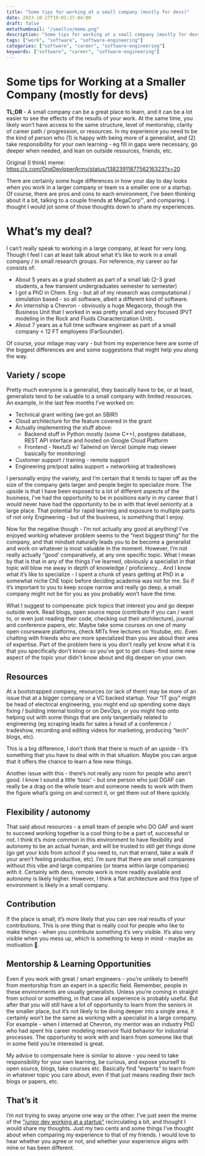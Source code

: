 ```yaml
---
title: "Some tips for working at a small company (mostly for devs)"
date: 2023-10-27T19:01:27-04:00
draft: false
metathumbnail: "/smallco/meme.png"
description: "Some tips for working at a small company (mostly for devs) based on my experience working at a small company for the last 7 years. YMMV."
tags: ["work", "software", "software-engineering"]
categories: ["software", "career", "software-engineering"]
keywords: ["software", "career", "software-engineering"]
---
```


# Some tips for Working at a Smaller Company (mostly for devs)

**TL;DR** - A small company can be a great place to learn, and it can be a lot easier to see the effects of the results of your work. At the same time, you likely won’t have access to the same structure, level of mentorship, clarity of career path / progression, or resources. In my experience you need to be the kind of person who (1) is happy with being more of a generalist, and (2) take responsibility for your own learning - eg fill in gaps were necessary, go deeper when needed, and lean on outside resources, friends, etc.

Original (I think) meme: https://x.com/OneDevloperArmy/status/1382391187756216323?s=20

There are certainly some huge differences in how your day to day looks when you work in a larger company or team vs a smaller one or a startup. Of course, there are pros and cons to each environment, I’ve been thinking about it a bit, talking to a couple friends at MegaCorp™, and comparing. I thought I would jot some of those thoughts down to share my experiences.

# What’s my deal?
I can’t really speak to working in a large company, at least for very long. Though I feel I can at least talk about what it’s like to work in a small company / in small research groups. For reference, my career so far consists of:
- About 5 years as a grad student as part of a small lab (2-3 grad students, a few transient undergraduates semester to semester)
- I got a PhD in Chem. Eng - but all of my research was computational / simulation based - so all software, albeit a different kind of software.
- An internship a Chevron - obviously a huge Megacorp, though the Business Unit that I worked in was pretty small and very focused (PVT modeling in the Rock and Fluids Characterization Unit).
- About 7 years as a full time software engineer as part of a small company < 12 FT employees (FarSounder).

Of course, your milage may vary - but from my experience here are some of the biggest differences are and some suggestions that might help you along the way.

## Variety / scope
Pretty much everyone is a generalist, they basically have to be, or at least, generalists tend to be valuable to a small company with limited resources. An example, in the last few months I’ve worked on:
- Technical grant writing (we got an SBIR!)
- Cloud architecture for the feature covered in the grant
- Actually implementing the stuff above:
  - Backend stuff in Python mostly (some C++), postgres database, REST API interface and hosted on Google Cloud Platform
  - Frontend - NextJS w/ Tailwind on Vercel (simple map viewer basically for monitoring)
- Customer support / training - remote support
- Engineering pre/post sales support + networking at tradeshows

I personally enjoy the variety, and I’m certain that it tends to taper off as the size of the company gets larger and people begin to specialize more. The upside is that I have been exposed to a lot of different aspects of the business, I’ve had the opportunity to be in positions early in my career that I would never have had the opportunity to be in with that level seniority at a large place. That potential for rapid learning and exposure to multiple parts of not only Engineering - but of the business, is something that I enjoy. 

Now for the negative though - I’m not actually any good at anything! I’ve enjoyed working whatever problem seems to the “next biggest thing” for the company, and that mindset naturally leads you to be become a generalist and work on whatever is most valuable in the moment. However, I’m not really actually “good’ comparatively, at any one specific topic. What I mean by that is that in any of the things I’ve learned, obviously a specialist in that topic will blow me away in depth of knowledge / proficiency... And I know what it’s like to specialize - I spent a chunk of years getting at PhD in a somewhat niche ChE topic before deciding academia was not for me. So if it’s important to you to keep scope narrow and really go deep, a small company might not be for you as you probably won’t have the time.

What I suggest to compensate: pick topics that interest you and go deeper outside work. Read blogs, open source repos (contribute if you can / want to, or even just reading their code, checking out their architecture), journal and conference papers, etc. Maybe take some courses on one of many open courseware platforms, check MITs free lectures on Youtube, etc. Even chatting with friends who are more specialized than you are about their area of expertise. Part of the problem here is you don't really yet know what it is that you specifically don't know - so you've got to get clues - find some new aspect of the topic your didn't know about and dig deeper on your own.

## Resources
At a bootstrapped company, resources (or lack of them) may be more of an issue that at a bigger company or a VC backed startup. Your “IT guy” might be head of electrical engineering, you might end up spending some days fixing /  building internal tooling or on DevOps, or you might hop onto helping out with some things that are only tangentially related to engineering (eg scraping leads for sales a head of a conference / tradeshow, recording and editing videos for marketing, producing “tech” blogs, etc).

This is a big difference, I don’t think that there is much of an upside - it’s something that you have to deal with in that situation. Maybe you can argue that it offers the chance to learn a few new things.

Another issue with this - there’s not really any room for people who aren’t good. I know I sound a little ‘toxic’ - but one person who just DGAF can really be a drag on the whole team and someone needs to work with them the figure what’s going on and correct it, or get them out of there quickly.

## Flexibility / autonomy
That said about resources - a small team of people who DO GAF and want to succeed working together is a cool thing to be a part of, successful or not. I think it’s more common in this environment to have flexibility and autonomy to be an actual human, and will be trusted to still get things done (go get your kids from school if you need to, run that errand, take a walk if your aren’t feeling productive, etc). I’m sure that there are small companies without this vibe and large companies (or teams within large companies) with it. Certainly with devs, remote work is more readily available and autonomy is likely higher. However, I think a flat architecture and this type of environment is likely in a small company.

## Contribution
If the place is small, it’s more likely that you can see real results of your contributions. This is one thing that is really cool for people who like to make things - when you contribute something it’s very visible. It’s also very visible when you mess up, which is something to keep in mind - maybe as motivation 🙂.

## Mentorship & Learning Opportunities
Even if you work with great / smart engineers  - you’re unlikely to benefit from mentorship from an expert in a specific field. Remember, people in these environments are usually generalists. Unless you’re coming in straight from school or something, in that case all experience is probably useful. But after that you will still have a lot of opportunity to learn from the seniors in the smaller place, but it’s not likely to be diving deeper into a single area, it certainly won’t be the same as working with a specialist in a large company. For example - when I interned at Chevron, my mentor was an industry PhD who had spent his career modeling reservoir fluid behavior for industrial processes. The opportunity to work with and learn from someone like that in some field you’re interested is great.

My advice to compensate here is similar to above - you need to take responsibility for your own learning, be curious, and expose yourself to open source, blogs, take courses etc. Basically find “experts” to learn from in whatever topic you care about, even if that just means reading their tech blogs or papers, etc.

## That’s it
I’m not trying to sway anyone one way or the other. I've just seen the meme of the ["junior dev working at a startup"](https://x.com/OneDevloperArmy/status/1382391187756216323?s=20) recirculating a bit, and thought I would share my thoughts. Just my two cents and some things I’ve thought about when comparing my experience to that of my friends. I would love to hear whether you agree or not, and whether your experience aligns with mine or has been different.